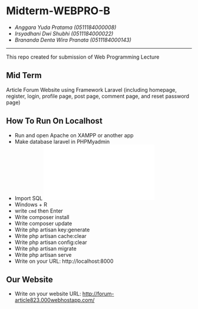 # Midterm-WEBPRO-B
* _Anggara Yuda Pratama (0511184000008)_
* _Irsyadhani Dwi Shubhi (0511184000022)_
* _Brananda Denta Wira Pranata (0511184000143)_
----------------------------------------------------------------
This repo created for submission of Web Programming Lecture

## Mid Term
Article Forum Website using Framework Laravel (including homepage, register, login,  profile page, post page, comment page, and reset password page)

## How To Run On Localhost
- Run and open Apache on XAMPP or another app
- Make database laravel in PHPMyadmin
- Import SQL ![alt text](/SQL/article.sql)
- Windows + R
- write ```cmd``` then Enter
- Write composer install
- Write composer update
- Write php artisan key:generate
- Write php artisan cache:clear
- Write php artisan config:clear
- Write php artisan migrate
- Write php artisan serve
- Write on your URL: http://localhost:8000

## Our Website
- Write on your website URL: http://forum-article823.000webhostapp.com/
